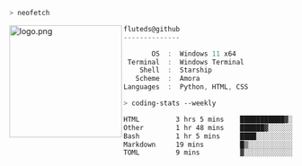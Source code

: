 ```zsh
> neofetch
```

<!--img align="left" src="https://github.com/fluteds.png" alt="logo.png" width="200"/>-->
<img align="left" src="https://external-content.duckduckgo.com/iu/?u=https%3A%2F%2F78.media.tumblr.com%2F975fca5f82161b190efdcaa05ffbd4ec%2Ftumblr_p6q6m9TJF01x3p3jmo1_500.png&f=1&nofb=1" alt="logo.png" width="200"/>

```csharp
fluteds@github
--------------

       OS  :  Windows 11 x64
 Terminal  :  Windows Terminal
    Shell  :  Starship
   Scheme  :  Amora
Languages  :  Python, HTML, CSS
```

```zsh
> coding-stats --weekly
```

<!--START_SECTION:waka-->

```txt
HTML         3 hrs 5 mins    ███████████▓░░░░░░░░░░░░░   46.05 %
Other        1 hr 48 mins    ██████▓░░░░░░░░░░░░░░░░░░   27.04 %
Bash         1 hr 5 mins     ████░░░░░░░░░░░░░░░░░░░░░   16.39 %
Markdown     19 mins         █▒░░░░░░░░░░░░░░░░░░░░░░░   04.92 %
TOML         9 mins          ▓░░░░░░░░░░░░░░░░░░░░░░░░   02.40 %
```

<!--END_SECTION:waka-->
